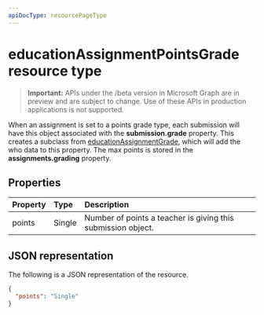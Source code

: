 ```yaml
---
apiDocType: resourcePageType
---
```

# educationAssignmentPointsGrade resource type

> **Important:** APIs under the /beta version in Microsoft Graph are in preview and are subject to change. Use of these APIs in production applications is not supported.

When an assignment is set to a points grade type, each submission will have this object associated with the **submission.grade** property. This creates a subclass from [educationAssignmentGrade](educationAssignmentGrade.md),
which will add the who data to this property. The max points is stored in the **assignments.grading** property.


## Properties
| Property	   | Type	|Description|
|:---------------|:--------|:----------|
|points|Single|Number of points a teacher is giving this submission object.|

## JSON representation

The following is a JSON representation of the resource.

<!-- {
  "blockType": "resource",
  "optionalProperties": [

  ],
  "@odata.type": "microsoft.graph.educationAssignmentPointsGrade"
}-->

```json
{
  "points": "Single"
}

```

<!-- uuid: 8fcb5dbc-d5aa-4681-8e31-b001d5168d79
2015-10-25 14:57:30 UTC -->
<!-- {
  "type": "#page.annotation",
  "description": "educationAssignmentPointsGrade resource",
  "keywords": "",
  "section": "documentation",
  "tocPath": ""
}-->